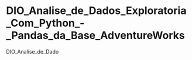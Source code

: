 # DIO_Analise_de_Dados_Exploratoria_Com_Python_-_Pandas_da_Base_AdventureWorks
 DIO_Analise_de_Dado
